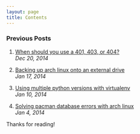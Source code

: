 ```yaml
---
layout: page
title: Contents
---
```



### Previous Posts

1. [When should you use a 401, 403, or 404?](/400-status-codes)  
  *Dec 20, 2014*  

1. [Backing up arch linux onto an external drive](/arch-backup)  
  *Jan 17, 2014*

1. [Using multiple python versions with virtualenv](/python-virtualenv)  
  *Jan 10, 2014*

1. [Solving pacman database errors with arch linux](/invalid-database-arch-pacman)  
  *Jan 4, 2014*


Thanks for reading!
